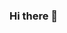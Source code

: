 ### Hi there 👋

<!--
**gabrielax2/gabrielax2** is a ✨ _special_ ✨ repository because its `README.md` (this file) appears on your GitHub profile.

Here are some ideas to get you started:

- 🔭 I’m currently working on ... LEARNING HTML AND CSS
- 👯 I’m looking to collaborate on ... WEB DEVELOPMENT PROJECTS
- 🤔 I’m looking for help with ... EVERYTHING
- 💬 Ask me about ... DESIGN
- 📫 How to reach me: ... 
- 😄 Pronouns: ... SHE/HER
- ⚡ Fun fact: ... I have a 97 day streak in DUOLINGO
-->
